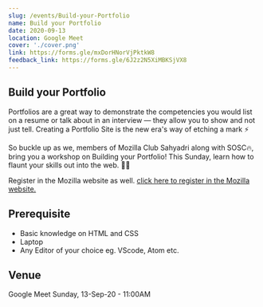 ```yaml
---
slug: /events/Build-your-Portfolio
name: Build your Portfolio
date: 2020-09-13
location: Google Meet
cover: './cover.png'
link: https://forms.gle/mxDorHNorVjPktkW8
feedback_link: https://forms.gle/6J2z2N5XiMBKSjVX8
---
```

## Build your Portfolio
Portfolios are a great way to demonstrate the competencies you would list on a resume or talk about in an interview — they allow you to show and not just tell. Creating a Portfolio Site is the new era's way of etching a mark ⚡

So buckle up as we, members of Mozilla Club Sahyadri along with SOSC🔥,  bring you a workshop on Building your Portfolio! This Sunday, learn how to flaunt your skills out into the web. 🙌🏼

Register in the Mozilla website as well.
[click here to register in the Mozilla website.](https://community.mozilla.org/en/events/build-your-portfolio/)

## Prerequisite
- Basic knowledge on HTML and CSS
- Laptop
- Any Editor of your choice eg. VScode, Atom etc.

## Venue
Google Meet
Sunday, 13-Sep-20 - 11:00AM
